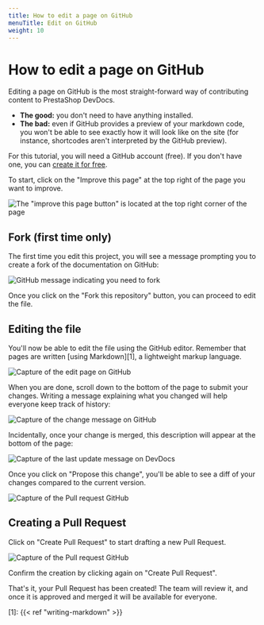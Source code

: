 ```yaml
---
title: How to edit a page on GitHub
menuTitle: Edit on GitHub
weight: 10
---
```


# How to edit a page on GitHub

Editing a page on GitHub is the most straight-forward way of contributing content to PrestaShop DevDocs.

- **The good:** you don't need to have anything installed.
- **The bad:** even if GitHub provides a preview of your markdown code, you won't be able to see exactly how it will look like on the site (for instance, shortcodes aren't interpreted by the GitHub preview).

For this tutorial, you will need a GitHub account (free). If you don't have one, you can [create it for free](https://github.com/join).
    
To start, click on the "Improve this page" at the top right of the page you want to improve.

![The "improve this page button" is located at the top right corner of the page](../img/improve_button.png)

## Fork (first time only)

The first time you edit this project, you will see a message prompting you to create a fork of the documentation on GitHub:

![GitHub message indicating you need to fork](../img/github_need_to_fork.png)

Once you click on the "Fork this repository" button, you can proceed to edit the file.
 
## Editing the file

You'll now be able to edit the file using the GitHub editor. Remember that pages are written [using Markdown][1], a lightweight markup language.

![Capture of the edit page on GitHub](../img/github_edit.png)

When you are done, scroll down to the bottom of the page to submit your changes. Writing a message explaining what you changed will help everyone keep track of history:

![Capture of the change message on GitHub](../img/github_propose_file_change.png)

Incidentally, once your change is merged, this description will appear at the bottom of the page:

![Capture of the last update message on DevDocs](../img/github_last_update_message.png)

Once you click on "Propose this change", you'll be able to see a diff of your changes compared to the current version.

![Capture of the Pull request GitHub](../img/github_pr_draft.png)

## Creating a Pull Request

Click on "Create Pull Request" to start drafting a new Pull Request.

![Capture of the Pull request GitHub](../img/github_open_pull_request.png)

Confirm the creation by clicking again on "Create Pull Request".

That's it, your Pull Request has been created! The team will review it, and once it is approved and merged it will be available for everyone.
 
[1]: {{< ref "writing-markdown" >}}
